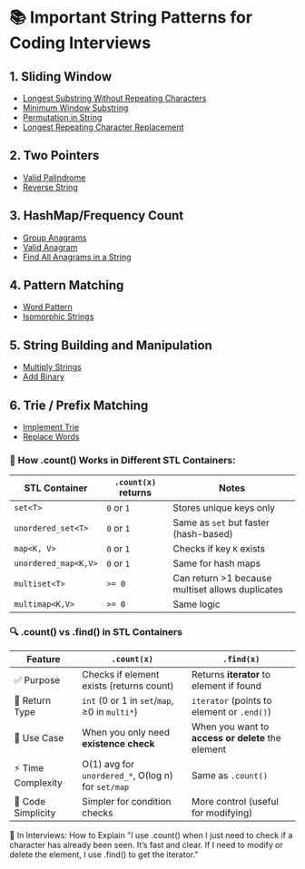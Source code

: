 # 📚 Important String Patterns for Coding Interviews

## 1. Sliding Window

- [Longest Substring Without Repeating Characters](https://leetcode.com/problems/longest-substring-without-repeating-characters/)
- [Minimum Window Substring](https://leetcode.com/problems/minimum-window-substring/)
- [Permutation in String](https://leetcode.com/problems/permutation-in-string/)
- [Longest Repeating Character Replacement](https://leetcode.com/problems/longest-repeating-character-replacement/)

## 2. Two Pointers

- [Valid Palindrome](https://leetcode.com/problems/valid-palindrome/)
- [Reverse String](https://leetcode.com/problems/reverse-string/)

## 3. HashMap/Frequency Count

- [Group Anagrams](https://leetcode.com/problems/group-anagrams/)
- [Valid Anagram](https://leetcode.com/problems/valid-anagram/)
- [Find All Anagrams in a String](https://leetcode.com/problems/find-all-anagrams-in-a-string/)

## 4. Pattern Matching

- [Word Pattern](https://leetcode.com/problems/word-pattern/)
- [Isomorphic Strings](https://leetcode.com/problems/isomorphic-strings/)

## 5. String Building and Manipulation

- [Multiply Strings](https://leetcode.com/problems/multiply-strings/)
- [Add Binary](https://leetcode.com/problems/add-binary/)

## 6. Trie / Prefix Matching

- [Implement Trie](https://leetcode.com/problems/implement-trie-prefix-tree/)
- [Replace Words](https://leetcode.com/problems/replace-words/)


### 🔁 How .count() Works in Different STL Containers:
| STL Container        | `.count(x)` returns | Notes                                            |
| -------------------- | ------------------- | ------------------------------------------------ |
| `set<T>`             | `0` or `1`          | Stores unique keys only                          |
| `unordered_set<T>`   | `0` or `1`          | Same as `set` but faster (hash-based)            |
| `map<K, V>`          | `0` or `1`          | Checks if key `K` exists                         |
| `unordered_map<K,V>` | `0` or `1`          | Same for hash maps                               |
| `multiset<T>`        | `>= 0`              | Can return >1 because multiset allows duplicates |
| `multimap<K,V>`      | `>= 0`              | Same logic                                       |



### 🔍 .count() vs .find() in STL Containers
| Feature            | `.count(x)`                                        | `.find(x)`                                        |
| ------------------ | -------------------------------------------------- | ------------------------------------------------- |
| ✅ Purpose          | Checks if element exists (returns count)           | Returns **iterator** to element if found          |
| 🔁 Return Type     | `int` (0 or 1 in `set`/`map`, ≥0 in `multi*`)      | `iterator` (points to element or `.end()`)        |
| 🧠 Use Case        | When you only need **existence check**             | When you want to **access or delete** the element |
| ⚡ Time Complexity  | O(1) avg for `unordered_*`, O(log n) for `set/map` | Same as `.count()`                                |
| 🧽 Code Simplicity | Simpler for condition checks                       | More control (useful for modifying)               |

  
    
      

💬 In Interviews: How to Explain
"I use .count() when I just need to check if a character has already been seen.
It’s fast and clear. If I need to modify or delete the element, I use .find() to get the iterator."